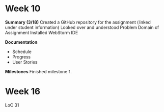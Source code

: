 # **Week 10**

**Summary (3/18)**
Created a GitHub repository for the assignment (linked under student information)
Looked over and understood Problem Domain of Assignment
Installed WebStorm IDE

**Documentation**
 - Schedule
 - Progress
 - User Stories


**Milestones**
Finished milestone 1.



# Week 16

LoC 31